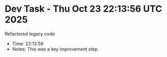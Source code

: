 # Dev Task - Thu Oct 23 22:13:56 UTC 2025
Refactored legacy code
- Time: 22:13:56
- Notes: This was a key improvement step.
